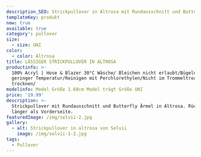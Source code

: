 ```yaml
---
description_SEO: Strickpullover in Altrosa mit Rundausschnitt und Butterfly Ärmel in Altrosa von Selvii.
templateKey: produkt
new: true
available: true
category': pullover
size:
  - size: UNI
color:
  - color: Altrosa
title: LÄSSIGER STRICKPULLOVER IN ALTROSA
productinfo: >-
  100% Acryl | Hose & Blazer 30°C Wäsche/ Bleichen nicht erlaubt/Bügeln mit
  geringer Temperatur/Reinigen mit Perchlorethylen/Nicht im Trommeltrockner
  trocknen/
modelinfo: Model Größe 1.68cm Model trägt Größe UNI
price: '19.99'
description: >-
  Strickpullover mit Rundausschnitt und Butterfly Ärmel in Altrosa. Rückseite
  länger als Vorderseite.
featuredImage: /img/selvii-2.jpg
gallery:
  - alt: Strickpullover in altrosa von Selvii
    image: /img/selvii-1-2.jpg
tags:
  - Pullover
---
```



